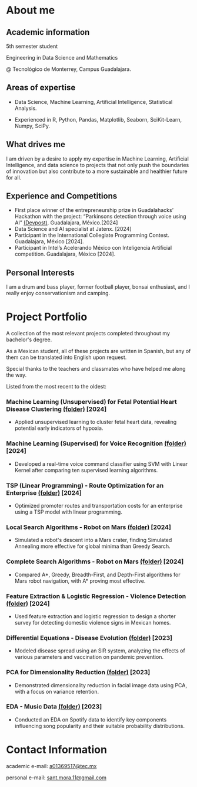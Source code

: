 # About me

## Academic information

5th semester student

Engineering in Data Science and Mathematics 

@ Tecnológico de Monterrey, Campus Guadalajara.

## Areas of expertise

- Data Science, Machine Learning, Artificial Intelligence, Statistical Analysis.

- Experienced in R, Python, Pandas, Matplotlib, Seaborn, SciKit-Learn, Numpy, SciPy.

## What drives me

I am driven by a desire to apply my expertise in Machine Learning, Artificial Intelligence, and data science to projects that not only push the boundaries of innovation but also contribute to a more sustainable and healthier future for all.

## Experience and Competitions

- First place winner of the entrepreneurship prize in Guadalahacks’ Hackathon with the project: “Parkinsons detection through voice using AI” [(Devpost)](https://devpost.com/software/deteccion-de-parkinson-a-traves-de-la-voz-con-ia). Guadalajara, México.[2024]
- Data Science and AI specialist at Jatenx. [2024]
- Participant in the International Collegiate Programming Contest. Guadalajara, México [2024].
- Participant in Intel’s Acelerando México con Inteligencia Artificial competition. Guadalajara, México [2024].

## Personal Interests

I am a drum and bass player, former football player, bonsai enthusiast, and I really enjoy conservationism and camping.

# Project Portfolio

A collection of the most relevant projects completed throughout my bachelor's degree.

As a Mexican student, all of these projects are written in Spanish, but any of them can be translated into English upon request.

Special thanks to the teachers and classmates who have helped me along the way.

Listed from the most recent to the oldest:

### Machine Learning (Unsupervised) for Fetal Potential Heart Disease Clustering [(folder)](https://github.com/santiagomora0/project-portfolio/tree/main/Machine%20Learning%20(unsupervised)%20for%20fetuses'%20potential%20heart%20disease%20clustering) [2024]

- Applied unsupervised learning to cluster fetal heart data, revealing potential early indicators of hypoxia.

### Machine Learning (Supervised) for Voice Recognition [(folder)](https://github.com/santiagomora0/project-portfolio/tree/main/Machine%20Learning%20(supervised)%20for%20voice%20recognition) [2024]

- Developed a real-time voice command classifier using SVM with Linear Kernel after comparing ten supervised learning algorithms.

### TSP (Linear Programming) - Route Optimization for an Enterprise [(folder)](https://github.com/santiagomora0/project-portfolio/tree/main/TSP%20(linear%20programming)%20-%20route%20optimization%20for%20an%20enterprise) [2024]

- Optimized promoter routes and transportation costs for an enterprise using a TSP model with linear programming.

### Local Search Algorithms - Robot on Mars [(folder)](https://github.com/santiagomora0/project-portfolio/tree/main/Local%20search%20algorithms%20-%20robot%20in%20mars) [2024]

- Simulated a robot's descent into a Mars crater, finding Simulated Annealing more effective for global minima than Greedy Search.

### Complete Search Algorithms - Robot on Mars [(folder)](https://github.com/santiagomora0/project-portfolio/tree/main/Complete%20search%20algorithms%20-%20%20robot%20in%20mars) [2024]

- Compared A*, Greedy, Breadth-First, and Depth-First algorithms for Mars robot navigation, with A* proving most effective.

### Feature Extraction & Logistic Regression - Violence Detection [(folder)](https://github.com/santiagomora0/project-portfolio/tree/main/Feature%20exctraction%20%26%20logistic%20regression%20-%20violence%20detection) [2024]

- Used feature extraction and logistic regression to design a shorter survey for detecting domestic violence signs in Mexican homes.

### Differential Equations - Disease Evolution [(folder)](https://github.com/santiagomora0/project-portfolio/tree/main/Differential%20equations%20-%20disease%20evolution) [2023]

- Modeled disease spread using an SIR system, analyzing the effects of various parameters and vaccination on pandemic prevention.

### PCA for Dimensionality Reduction [(folder)](https://github.com/santiagomora0/project-portfolio/tree/main/PCA%20for%20dimensionality%20reduction) [2023]

- Demonstrated dimensionality reduction in facial image data using PCA, with a focus on variance retention.

### EDA - Music Data [(folder)](https://github.com/santiagomora0/project-portfolio/tree/main/EDA%20-%20music%20data) [2023]

- Conducted an EDA on Spotify data to identify key components influencing song popularity and their suitable probability distributions.

# Contact Information

academic e-mail: a01369517@tec.mx

personal e-mail: sant.mora.11@gmail.com
